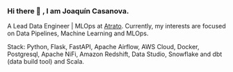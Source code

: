 ### Hi there 👋 , I am Joaquín Casanova.

A Lead Data Engineer | MLOps at [Atrato](https://www.atratopago.com/). Currently, my interests are focused on Data Pipelines, Machine Learning and MLOps. 


Stack: Python, Flask, FastAPI, Apache Airflow, AWS Cloud, Docker, Postgresql, Apache NiFi, Amazon Redshift, Data Studio, Snowflake and dbt (data build tool) and Scala.
  
